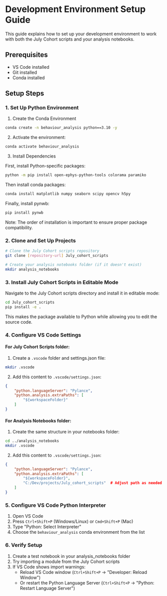 # Development Environment Setup Guide

This guide explains how to set up your development environment to work with both the July Cohort scripts and your analysis notebooks.

## Prerequisites
- VS Code installed
- Git installed
- Conda installed

## Setup Steps

### 1. Set Up Python Environment

1. Create the Conda Environment
```bash
conda create -n behaviour_analysis python==3.10 -y
```

2. Activate the environment:
```bash
conda activate behaviour_analysis
```

3. Install Dependencies

First, install Python-specific packages:
```bash
python -m pip install open-ephys-python-tools colorama paramiko
```

Then install conda packages:
```bash
conda install matplotlib numpy seaborn scipy opencv h5py
```

Finally, install pynwb:
```bash
pip install pynwb
```

Note: The order of installation is important to ensure proper package compatibility.

### 2. Clone and Set Up Projects
```bash
# Clone the July Cohort scripts repository
git clone [repository-url] July_cohort_scripts

# Create your analysis notebooks folder (if it doesn't exist)
mkdir analysis_notebooks
```

### 3. Install July Cohort Scripts in Editable Mode

Navigate to the July Cohort scripts directory and install it in editable mode:
```bash
cd July_cohort_scripts
pip install -e .
```

This makes the package available to Python while allowing you to edit the source code.

### 4. Configure VS Code Settings

#### For July Cohort Scripts folder:

1. Create a `.vscode` folder and settings.json file:
```bash
mkdir .vscode
```

2. Add this content to `.vscode/settings.json`:
```json
{
    "python.languageServer": "Pylance",
    "python.analysis.extraPaths": [
        "${workspaceFolder}"
    ]
}
```

#### For Analysis Notebooks folder:

1. Create the same structure in your notebooks folder:
```bash
cd ../analysis_notebooks
mkdir .vscode
```

2. Add this content to `.vscode/settings.json`:
```json
{
    "python.languageServer": "Pylance",
    "python.analysis.extraPaths": [
        "${workspaceFolder}",
        "C:/Dev/projects/July_cohort_scripts"  # Adjust path as needed
    ]
}
```

### 5. Configure VS Code Python Interpreter

1. Open VS Code
2. Press `Ctrl+Shift+P` (Windows/Linux) or `Cmd+Shift+P` (Mac)
3. Type "Python: Select Interpreter"
4. Choose the `behaviour_analysis` conda environment from the list

### 6. Verify Setup

1. Create a test notebook in your analysis_notebooks folder
2. Try importing a module from the July Cohort scripts
3. If VS Code shows import warnings:
   - Reload VS Code window (`Ctrl+Shift+P` -> "Developer: Reload Window")
   - Or restart the Python Language Server (`Ctrl+Shift+P` -> "Python: Restart Language Server")